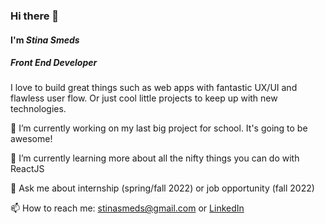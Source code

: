 ### Hi there 👋 

#### I'm *Stina Smeds*

##### Front End Developer
I love to build great things such as web apps with fantastic UX/UI and flawless user flow.
Or just cool little projects to keep up with new technologies.



 🔭 I’m currently working on my last big project for school. It's going to be awesome!
 
 🌱 I’m currently learning more about all the nifty things you can do with ReactJS

 💬 Ask me about internship (spring/fall 2022) or job opportunity (fall 2022)

 📫 How to reach me: <stinasmeds@gmail.com> or [LinkedIn](https://www.linkedin.com/in/stina-smeds/)



